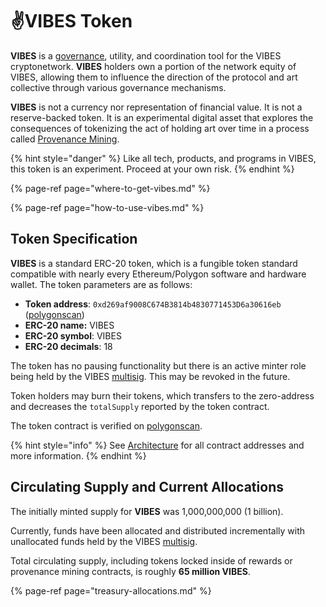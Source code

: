 # ✌️VIBES Token

**VIBES** is a [governance](../../community/governance.md), utility, and coordination tool for the VIBES cryptonetwork. **VIBES** holders own a portion of the network equity of VIBES, allowing them to influence the direction of the protocol and art collective through various governance mechanisms.

**VIBES** is not a currency nor representation of financial value. It is not a reserve-backed token. It is an experimental digital asset that explores the consequences of tokenizing the act of holding art over time in a process called [Provenance Mining](../provenance-mining/).

{% hint style="danger" %}
Like all tech, products, and programs in VIBES, this token is an experiment. Proceed at your own risk.
{% endhint %}

{% page-ref page="where-to-get-vibes.md" %}

{% page-ref page="how-to-use-vibes.md" %}

## Token Specification

**VIBES** is a standard ERC-20 token, which is a fungible token standard compatible with nearly every Ethereum/Polygon software and hardware wallet. The token parameters are as follows:

* **Token address**: `0xd269af9008C674B3814b4830771453D6a30616eb` \([polygonscan](https://polygonscan.com/token/0xd269af9008c674b3814b4830771453d6a30616eb)\)
* **ERC-20 name:** VIBES
* **ERC-20 symbol**: VIBES
* **ERC-20 decimals**: 18

The token has no pausing functionality but there is an active minter role being held by the VIBES [multisig](../../community/governance.md#vibes-multisig). This may be revoked in the future.

Token holders may burn their tokens, which transfers to the zero-address and decreases the `totalSupply` reported by the token contract.

The token contract is verified on [polygonscan](https://polygonscan.com/token/0xd269af9008c674b3814b4830771453d6a30616eb).

{% hint style="info" %}
See [Architecture](../../resources/architecture.md) for all contract addresses and more information.
{% endhint %}

## Circulating Supply and Current Allocations

The initially minted supply for **VIBES** was 1,000,000,000 \(1 billion\).

Currently, funds have been allocated and distributed incrementally with unallocated funds held by the VIBES [multisig](../../community/governance.md#vibes-multisig).

Total circulating supply, including tokens locked inside of rewards or provenance mining contracts, is roughly **65 million VIBES**.

{% page-ref page="treasury-allocations.md" %}


